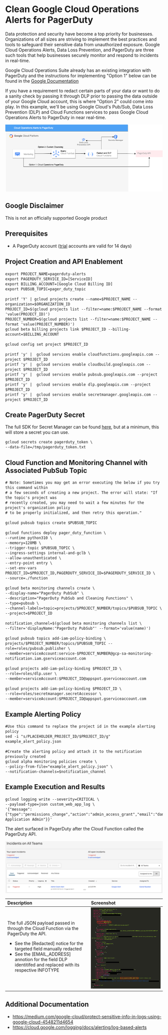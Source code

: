 # Clean Google Cloud Operations Alerts for PagerDuty
Data protection and security have become a top priority for businesses. Organizations of all sizes are striving to implement the best practices and tools to safeguard their sensitive data from unauthorized exposure. Google Cloud Operations Alerts, Data Loss Prevention, and PagerDuty are three such tools that help businesses securely monitor and respond to incidents in real-time. 

Google Cloud Operations Suite already has an existing integration with PagerDuty and the instructions for implementing "Option 1" below can be found in the [Google Documentation](https://cloud.google.com/monitoring/support/notification-options#pagerduty)

If you have a requirement to redact certain parts of your data or want to do a sanity check by passing it through DLP prior to passing the data outside of your Google Cloud account, this is where "Option 2" could come into play. In this example, we'll be using Google Cloud's Pub/Sub, Data Loss Prevention (DLP) and Cloud Functions services to pass Google Cloud Operations Alerts to PagerDuty in near real-time.

![Detailed Pager Duty Alert](images/cloud_ops_to_pagerduty.png)

## Google Disclaimer
This is not an officially supported Google product

## Prerequisites
* A PagerDuty account ([trial](https://www.pagerduty.com/sign-up/) accounts are valid for 14 days)

## Project Creation and API Enablement
```
export PROJECT_NAME=pagerduty-alerts
export PAGERDUTY_SERVICE_ID=[ServiceID]
export BILLING_ACCOUNT=[Google Cloud Billing ID]
export PUBSUB_TOPIC=pager_duty_topic

printf 'Y' | gcloud projects create --name=$PROJECT_NAME --organization=$ORGANIZATION_ID
PROJECT_ID=$(gcloud projects list --filter=name:$PROJECT_NAME --format 'value(PROJECT_ID)')
PROJECT_NUMBER=$(gcloud projects list --filter=name:$PROJECT_NAME --format 'value(PROJECT_NUMBER)')
gcloud beta billing projects link $PROJECT_ID --billing-account=$BILLING_ACCOUNT

gcloud config set project $PROJECT_ID

printf 'y' |  gcloud services enable cloudfunctions.googleapis.com --project $PROJECT_ID
printf 'y' |  gcloud services enable cloudbuild.googleapis.com --project $PROJECT_ID
printf 'y' |  gcloud services enable pubsub.googleapis.com --project $PROJECT_ID
printf 'y' |  gcloud services enable dlp.googleapis.com --project $PROJECT_ID
printf 'y' |  gcloud services enable secretmanager.googleapis.com --project $PROJECT_ID
```

## Create PagerDuty Secret
The full SDK for Secret Manager can be found [here](https://cloud.google.com/sdk/gcloud/reference/scheduler), but at a minimum, this will store a secret you can use.
```
gcloud secrets create pagerduty_token \
--data-file=/tmp/pagerduty_token.txt
```

## Cloud Function and Monitoring Channel with Associated PubSub Topic
```
# Note: Sometimes you may get an error executing the below if you try this command within 
# a few seconds of creating a new project. The error will state: "If the topic's project was 
# recently created, you may need to wait a few minutes for the project's organization policy 
# to be properly initialized, and then retry this operation."

gcloud pubsub topics create $PUBSUB_TOPIC

gcloud functions deploy pager_duty_function \
--runtime python310 \
--memory=128MB \
--trigger-topic $PUBSUB_TOPIC \
--ingress-settings internal-and-gclb \
--allow-unauthenticated \
--entry-point entry \
--set-env-vars PROJECT_ID=$PROJECT_ID,PAGERDUTY_SERVICE_ID=$PAGERDUTY_SERVICE_ID \
--source=./function

gcloud beta monitoring channels create \
--display-name="PagerDuty PubSub" \
--description="PagerDuty PubSub and Cleaning Functions" \
--type=pubsub \
--channel-labels=topic=projects/$PROJECT_NUMBER/topics/$PUBSUB_TOPIC \
--project=$PROJECT_ID

notification_channel=$(gcloud beta monitoring channels list \
--filter='displayName:"PagerDuty PubSub"' --format='value(name)')

gcloud pubsub topics add-iam-policy-binding \
projects/$PROJECT_NUMBER/topics/$PUBSUB_TOPIC --role=roles/pubsub.publisher \
--member=serviceAccount:service-$PROJECT_NUMBER@gcp-sa-monitoring-notification.iam.gserviceaccount.com
 
gcloud projects add-iam-policy-binding $PROJECT_ID \
--role=roles/dlp.user \
--member=serviceAccount:$PROJECT_ID@appspot.gserviceaccount.com

gcloud projects add-iam-policy-binding $PROJECT_ID \
--role=roles/secretmanager.secretAccessor \
--member=serviceAccount:$PROJECT_ID@appspot.gserviceaccount.com
```

## Example Alerting Policy	
```
#Use this command to replace the project id in the example alerting policy
sed -i "s/PLACEHOLDER_PROJECT_ID/$PROJECT_ID/g" example_alert_policy.json 

#Create the alerting policy and attach it to the notification previously created
gcloud alpha monitoring policies create \
--policy-from-file="example_alert_policy.json" \
--notification-channels=$notification_channel
```

## Example Execution and Results
```
gcloud logging write --severity=CRITICAL \
--payload-type=json custom_web_app_log \
'{"message":{"type":"permissions_change","action":"admin_access_grant","email":"danreardon@gmail.com","role":"Web Application Admin"}}'
```
The alert surfaced in PagerDuty after the Cloud Function called the PagerDuty API.

![Detailed Pager Duty Alert](images/pagerduty_alert_summary.png)

| Description        | Screenshot          |
|:------------- |:-------------|
| The full JSON payload passed in through the Cloud Function via the PagerDuty the API.<ul type="square"><li>See the [Redacted] notice for the targeted field manually redacted</li><li>See the [EMAIL_ADDRESS] annotion for the field DLP identitifed and replaced with its respective INFOTYPE</li></ul>| ![Detailed Pager Duty Alert](images/pagerduty_alert_detail.png) | 

## Additional Documentation
* https://medium.com/google-cloud/protect-sensitive-info-in-logs-using-google-cloud-4548211d4654
* https://cloud.google.com/logging/docs/alerting/log-based-alerts
